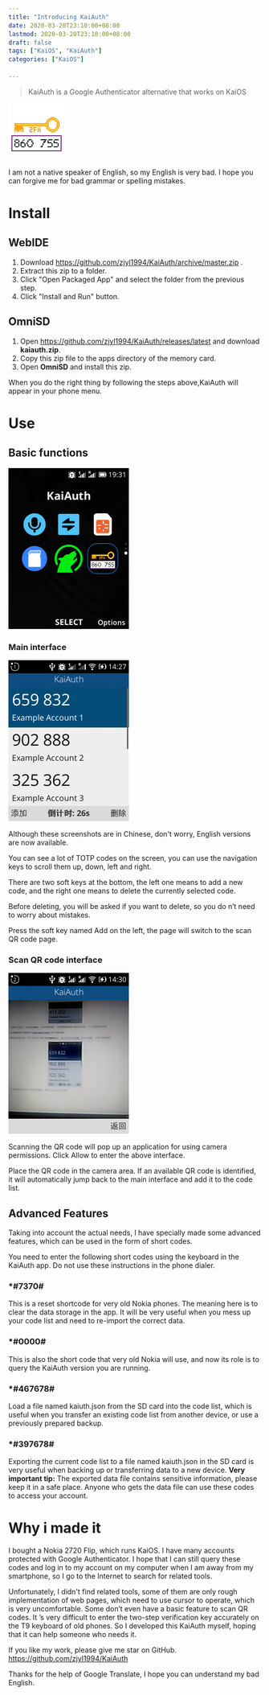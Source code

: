 ```yaml
---
title: "Introducing KaiAuth"
date: 2020-03-20T23:10:00+08:00
lastmod: 2020-03-20T23:10:00+08:00
draft: false
tags: ["KaiOS", "KaiAuth"]
categories: ["KaiOS"]

---
```


> KaiAuth is a Google Authenticator alternative that works on KaiOS

![KaiAuth logo](logo.png)

I am not a native speaker of English, so my English is very bad. I hope you can forgive me for bad grammar or spelling mistakes.

# Install
## WebIDE
1. Download https://github.com/zjyl1994/KaiAuth/archive/master.zip .
1. Extract this zip to a folder.
1. Click "Open Packaged App" and select the folder from the previous step.
1. Click "Install and Run" button.
## OmniSD
1. Open https://github.com/zjyl1994/KaiAuth/releases/latest and download **kaiauth.zip**.
1. Copy this zip file to the apps directory of the memory card.
1. Open **OmniSD** and install this zip.

When you do the right thing by following the steps above,KaiAuth will appear in your phone menu.

# Use
## Basic functions
![Icon in menu](logo_in_menu.png)
### Main interface
![Main interface](main_interface.png)

Although these screenshots are in Chinese, don't worry, English versions are now available.

You can see a lot of TOTP codes on the screen, you can use the navigation keys to scroll them up, down, left and right.

There are two soft keys at the bottom, the left one means to add a new code, and the right one means to delete the currently selected code.

Before deleting, you will be asked if you want to delete, so you do n’t need to worry about mistakes.

Press the soft key named Add on the left, the page will switch to the scan QR code page.
### Scan QR code interface
![QR code scan](scan_qrcode.png)

Scanning the QR code will pop up an application for using camera permissions. Click Allow to enter the above interface.

Place the QR code in the camera area. If an available QR code is identified, it will automatically jump back to the main interface and add it to the code list.

## Advanced Features
Taking into account the actual needs, I have specially made some advanced features, which can be used in the form of short codes.

You need to enter the following short codes using the keyboard in the KaiAuth app. Do not use these instructions in the phone dialer.

### *#7370#
This is a reset shortcode for very old Nokia phones. The meaning here is to clear the data storage in the app. It will be very useful when you mess up your code list and need to re-import the correct data.
### *#0000#
This is also the short code that very old Nokia will use, and now its role is to query the KaiAuth version you are running.
### *#467678#
Load a file named kaiuth.json from the SD card into the code list, which is useful when you transfer an existing code list from another device, or use a previously prepared backup.
### *#397678#
Exporting the current code list to a file named kaiuth.json in the SD card is very useful when backing up or transferring data to a new device.
**Very important tip:** The exported data file contains sensitive information, please keep it in a safe place. Anyone who gets the data file can use these codes to access your account.

# Why i made it
I bought a Nokia 2720 Flip, which runs KaiOS. I have many accounts protected with Google Authenticator. I hope that I can still query these codes and log in to my account on my computer when I am away from my smartphone, so I go to the Internet to search for related tools.

Unfortunately, I didn't find related tools, some of them are only rough implementation of web pages, which need to use cursor to operate, which is very uncomfortable. Some don’t even have a basic feature to scan QR codes. It ’s very difficult to enter the two-step verification key accurately on the T9 keyboard of old phones. So I developed this KaiAuth myself, hoping that it can help someone who needs it.

If you like my work, please give me star on GitHub. https://github.com/zjyl1994/KaiAuth

Thanks for the help of Google Translate, I hope you can understand my bad English.